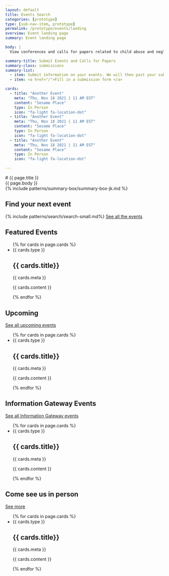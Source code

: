 ```yaml
---
layout: default
title: Events Search
categories: [prototype]
type: [sub-nav-item, prototype]
permalink: /prototype/events/landing
overview: Event landing page
summary: Event landing page

body: |
  View conferences and calls for papers related to child abuse and neglect, child welfare, and adoption by month and/or state, or submit your conference. Child Welfare Information Gateway exhibit at many conferences throughout the country to provide free materials to the field.  

summary-title: Submit Events and Calls for Papers
summary-class: submissions
summary-list:
  - item: Submit information on your events. We will then post your submission to this website.
  - item: <a href="/">Fill in a submission form </a>

cards:
  - title: "Another Event"
    meta: "Thu, Nov 18 2021 | 11 AM EST"
    content: "Sesame Place"
    type: In Person
    icon: "fa-light fa-location-dot"
  - title: "Another Event"
    meta: "Thu, Nov 18 2021 | 11 AM EST"
    content: "Sesame Place"
    type: In Person
    icon: "fa-light fa-location-dot"
  - title: "Another Event"
    meta: "Thu, Nov 18 2021 | 11 AM EST"
    content: "Sesame Place"
    type: In Person
    icon: "fa-light fa-location-dot"

---
```


<div class="grid-container" markdown="1">
# {{ page.title }}

<div class="grid-row grid-gap-lg" markdown="1">
  <div class="grid-col-6"> {{ page.body }} </div>
  <div class="grid-col-6"> {% include patterns/summary-box/summary-box-jk.md %} </div>
</div>
</div>

<div class="event-search-banner">
  <div class="grid-container">
    <h2>Find your next event</h2>
    {% include patterns/search/search-small.md%}
    <a href="/prototype/search/events">See all the events</a>
  </div>
</div>

<div class="event-group gray-wrapper">
    <div class="grid-container">
      <h2>Featured Events</h2>
      <ul class="usa-card-group">
      {% for cards in page.cards %}
        <li class="usa-card tablet:grid-col-4">
          <div class="usa-card__container event-card card-default">
          <span class="event_format"><i class="{{ cards.icon }}"></i> {{ cards.type }}</span>
            <div class="usa-card__header">
              <h2 class="usa-card__heading"> {{ cards.title}}
              </h2>
            </div>
            <div class="usa-card__body">
              <p>
                {{ cards.meta }}
              </p>
            </div>
            <div class="usa-card__footer">
              <p class="sponsor">{{ cards.content }}</p>
            </div>
          </div>
        </li>
      {% endfor %}
      </ul>
    </div>
</div>

<div class="event-group gray-wrapper">
    <div class="grid-container">
      <h2>Upcoming</h2>
      <div class="more-link"><a href="#">See all upcoming events</a><i class="fa-kit fa-navigate-next"></i></div>
      <ul class="usa-card-group">
      {% for cards in page.cards %}
        <li class="usa-card tablet:grid-col-4">
          <div class="usa-card__container event-card card-default">
          <span class="event_format"><i class="{{ cards.icon }}"></i> {{ cards.type }}</span>
            <div class="usa-card__header">
              <h2 class="usa-card__heading"> {{ cards.title}}
              </h2>
            </div>
            <div class="usa-card__body">
              <p>
                {{ cards.meta }}
              </p>
            </div>
            <div class="usa-card__footer">
              <p class="sponsor">{{ cards.content }}</p>
            </div>
          </div>
        </li>
      {% endfor %}
      </ul>
    </div>
</div>

<div class="event-group gray-wrapper">
    <div class="grid-container">
      <h2>Information Gateway Events</h2>
      <div class="more-link"><a href="#">See all Information Gateway events</a><i class="fa-kit fa-navigate-next"></i></div>
      <ul class="usa-card-group">
      {% for cards in page.cards %}
        <li class="usa-card tablet:grid-col-4">
          <div class="usa-card__container event-card card-default">
          <span class="event_format"><i class="{{ cards.icon }}"></i> {{ cards.type }}</span>
            <div class="usa-card__header">
              <h2 class="usa-card__heading"> {{ cards.title}}
              </h2>
            </div>
            <div class="usa-card__body">
              <p>
                {{ cards.meta }}
              </p>
            </div>
            <div class="usa-card__footer">
              <p class="sponsor">{{ cards.content }}</p>
            </div>
          </div>
        </li>
      {% endfor %}
      </ul>
    </div>
</div>

<div class="event-group gray-wrapper">
    <div class="grid-container">
      <h2>Come see us in person</h2>
      <div class="more-link"><a href="#">See more</a><i class="fa-kit fa-navigate-next"></i></div>
      <ul class="usa-card-group">
      {% for cards in page.cards %}
        <li class="usa-card tablet:grid-col-4">
          <div class="usa-card__container event-card card-default">
          <span class="event_format"><i class="{{ cards.icon }}"></i> {{ cards.type }}</span>
            <div class="usa-card__header">
              <h2 class="usa-card__heading"> {{ cards.title}}
              </h2>
            </div>
            <div class="usa-card__body">
              <p>
                {{ cards.meta }}
              </p>
            </div>
            <div class="usa-card__footer">
              <p class="sponsor">{{ cards.content }}</p>
            </div>
          </div>
        </li>
      {% endfor %}
      </ul>
    </div>
</div>